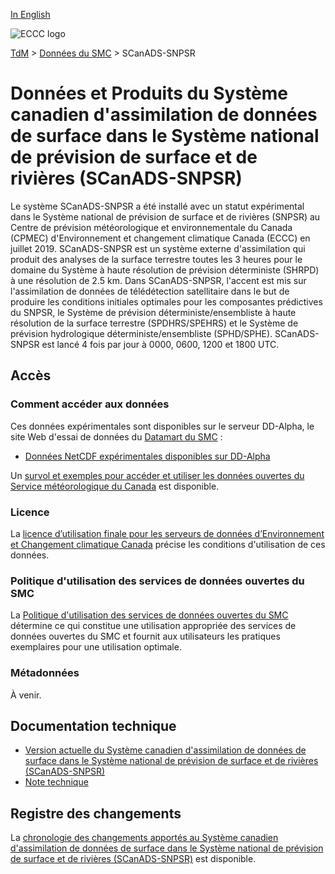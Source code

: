 [In English](readme_caldas-nsrps_en.md)

![ECCC logo](../../img_eccc-logo.png)

[TdM](../../readme_fr.md) > [Données du SMC](../readme_fr.md) > SCanADS-SNPSR

# Données et Produits du Système canadien d'assimilation de données de surface dans le Système national de prévision de surface et de rivières (SCanADS-SNPSR)

Le système SCanADS-SNPSR a été installé avec un statut expérimental dans le Système national de prévision de surface et de rivières (SNPSR) au Centre de prévision météorologique et environnementale du Canada (CPMEC) d'Environnement et changement climatique Canada (ECCC) en juillet 2019. SCanADS-SNPSR est un système externe d'assimilation qui produit des analyses de la surface terrestre toutes les 3 heures pour le domaine du Système à haute résolution de prévision déterministe (SHRPD) à une résolution de 2.5 km. Dans SCanADS-SNPSR, l'accent est mis sur l'assimilation de données de télédétection satellitaire dans le but de produire les conditions initiales optimales pour les composantes prédictives du SNPSR, le Système de prévision déterministe/ensembliste à haute résolution de la surface terrestre (SPDHRS/SPEHRS) et le Système de prévision hydrologique déterministe/ensembliste (SPHD/SPHE). SCanADS-SNPSR est lancé 4 fois par jour à 0000, 0600, 1200 et 1800 UTC.

## Accès

### Comment accéder aux données

Ces données expérimentales sont disponibles sur le serveur DD-Alpha, le site Web d'essai de données du [Datamart du SMC](../../msc-datamart/readme_fr.md) :

* [Données NetCDF expérimentales disponibles sur DD-Alpha](readme_caldas-nsrps-datamart_fr.md)   

Un [survol et exemples pour accéder et utiliser les données ouvertes du Service météorologique du Canada](../../usage/readme_fr.md) est disponible.

### Licence

La [licence d’utilisation finale pour les serveurs de données d’Environnement et Changement climatique Canada](../../licence/readme_fr.md) précise les conditions d'utilisation de ces données.

### Politique d'utilisation des services de données ouvertes du SMC

La [Politique d'utilisation des services de données ouvertes du SMC](../../usage-policy/readme_fr.md) détermine ce qui constitue une utilisation appropriée des services de données ouvertes du SMC et fournit aux utilisateurs les pratiques exemplaires pour une utilisation optimale.

### Métadonnées

À venir.

## Documentation technique

* [Version actuelle du Système canadien d'assimilation de données de surface dans le Système national de prévision de surface et de rivières (SCanADS-SNPSR)](https://collaboration.cmc.ec.gc.ca/cmc/cmoi/product_guide/docs/fact_sheets/factsheet_caldas-nsrps-310_e.pdf)
* [Note technique](https://collaboration.cmc.ec.gc.ca/cmc/CMOI/product_guide/docs/tech_notes/technote_caldas-nsrps_f.pdf)

## Registre des changements 

La [chronologie des changements apportés au Système canadien d'assimilation de données de surface dans le Système national de prévision de surface et de rivières (SCanADS-SNPSR)](changelog_caldas-nsrps_fr.md) est disponible.


